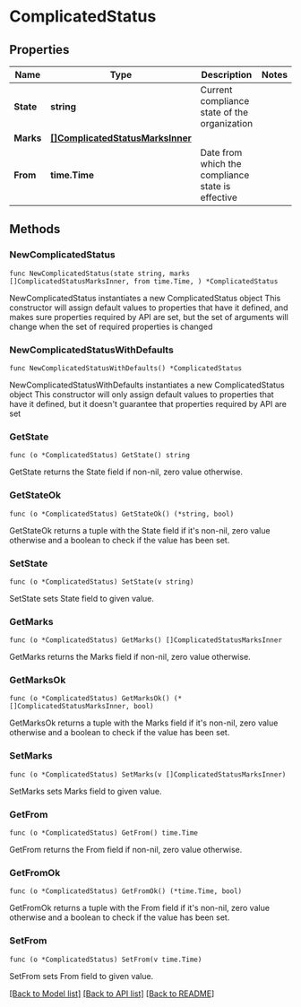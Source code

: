 # ComplicatedStatus

## Properties

Name | Type | Description | Notes
------------ | ------------- | ------------- | -------------
**State** | **string** | Current compliance state of the organization | 
**Marks** | [**[]ComplicatedStatusMarksInner**](ComplicatedStatusMarksInner.md) |  | 
**From** | **time.Time** | Date from which the compliance state is effective | 

## Methods

### NewComplicatedStatus

`func NewComplicatedStatus(state string, marks []ComplicatedStatusMarksInner, from time.Time, ) *ComplicatedStatus`

NewComplicatedStatus instantiates a new ComplicatedStatus object
This constructor will assign default values to properties that have it defined,
and makes sure properties required by API are set, but the set of arguments
will change when the set of required properties is changed

### NewComplicatedStatusWithDefaults

`func NewComplicatedStatusWithDefaults() *ComplicatedStatus`

NewComplicatedStatusWithDefaults instantiates a new ComplicatedStatus object
This constructor will only assign default values to properties that have it defined,
but it doesn't guarantee that properties required by API are set

### GetState

`func (o *ComplicatedStatus) GetState() string`

GetState returns the State field if non-nil, zero value otherwise.

### GetStateOk

`func (o *ComplicatedStatus) GetStateOk() (*string, bool)`

GetStateOk returns a tuple with the State field if it's non-nil, zero value otherwise
and a boolean to check if the value has been set.

### SetState

`func (o *ComplicatedStatus) SetState(v string)`

SetState sets State field to given value.


### GetMarks

`func (o *ComplicatedStatus) GetMarks() []ComplicatedStatusMarksInner`

GetMarks returns the Marks field if non-nil, zero value otherwise.

### GetMarksOk

`func (o *ComplicatedStatus) GetMarksOk() (*[]ComplicatedStatusMarksInner, bool)`

GetMarksOk returns a tuple with the Marks field if it's non-nil, zero value otherwise
and a boolean to check if the value has been set.

### SetMarks

`func (o *ComplicatedStatus) SetMarks(v []ComplicatedStatusMarksInner)`

SetMarks sets Marks field to given value.


### GetFrom

`func (o *ComplicatedStatus) GetFrom() time.Time`

GetFrom returns the From field if non-nil, zero value otherwise.

### GetFromOk

`func (o *ComplicatedStatus) GetFromOk() (*time.Time, bool)`

GetFromOk returns a tuple with the From field if it's non-nil, zero value otherwise
and a boolean to check if the value has been set.

### SetFrom

`func (o *ComplicatedStatus) SetFrom(v time.Time)`

SetFrom sets From field to given value.



[[Back to Model list]](../README.md#documentation-for-models) [[Back to API list]](../README.md#documentation-for-api-endpoints) [[Back to README]](../README.md)


